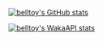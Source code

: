 
[![belltoy's GitHub stats](https://belltoy.net/github-stats/?username=belltoy&title_color=2F855A&show_icons=true&icon_color=2F855A&card_width=495px&layout=compact&theme=transparent)](https://github.com/anuraghazra/github-readme-stats)

<!--
[![Top Langs](https://github-readme-stats.vercel.app/api/top-langs/?username=belltoy)](https://github.com/anuraghazra/github-readme-stats)
-->

[![belltoy's WakaAPI stats](https://belltoy.net/github-stats/wakatime?username=belltoy&api_domain=wakapi.dev&title_color=2F855A&icon_color=2F855A&card_width=500px&custom_title=Wakapi%20Week%20Stats&layout=compact&theme=transparent)](https://github.com/anuraghazra/github-readme-stats)
